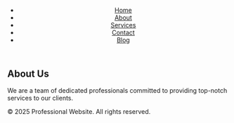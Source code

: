 <!DOCTYPE html>
<html lang="en">
<head>
    <meta charset="UTF-8">
    <meta name="viewport" content="width=device-width, initial-scale=1.0">
    <title>About Us - Professional Website</title>
    <link rel="stylesheet" href="styles.css">
</head>
<body>
    <header>
        <nav>
            <ul>
                <li><a href="index.html">Home</a></li>
                <li><a href="about.html">About</a></li>
                <li><a href="services.html">Services</a></li>
                <li><a href="contact.html">Contact</a></li>
                <li><a href="blog.html">Blog</a></li>
            </ul>
        </nav>
    </header>
    <main>
        <section id="about">
            <h1>About Us</h1>
            <p>We are a team of dedicated professionals committed to providing top-notch services to our clients.</p>
        </section>
    </main>
    <footer>
        <p>&copy; 2025 Professional Website. All rights reserved.</p>
    </footer>
</body>
</html>
